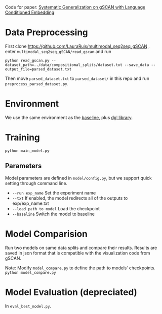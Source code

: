Code for paper: [Systematic Generalization on gSCAN with Language Conditioned Embedding](https://arxiv.org/pdf/2009.05552.pdf)


# Data Preprocessing 

First clone https://github.com/LauraRuis/multimodal_seq2seq_gSCAN , enter `multimodal_seq2seq_gSCAN/read_gscan` and run
```
python read_gscan.py --dataset_path=../data/compositional_splits/dataset.txt --save_data --output_file=parsed_dataset.txt
```
Then move `parsed_dataset.txt` to `parsed_dataset/` in this repo and run `preprocess_parsed_dataset.py`.

# Environment

We use the same environment as the [baseline](https://github.com/LauraRuis/multimodal_seq2seq_gSCAN), plus [dgl library](https://www.dgl.ai/pages/start.html).

# Training
``
python main_model.py
``

## Parameters
Model parameters are defined in `model/config.py`, but we support quick setting through command line.
- `--run exp_name` Set the experiment name
- `--txt` If enabled, the model redirects all of the outputs to exp/exp_name.txt
- `--load path_to_model` Load the checkpoint
- `--baseline` Switch the model to baseline

# Model Comparision
Run two models on same data splits and compare their results. Results are saved in json format that is compatible with the visualization code from gSCAN.

Note: Modify `model_compare.py` to define the path to models' checkpoints.
``
python model_compare.py
``

# Model Evaluation (depreciated)
In `eval_best_model.py`.

